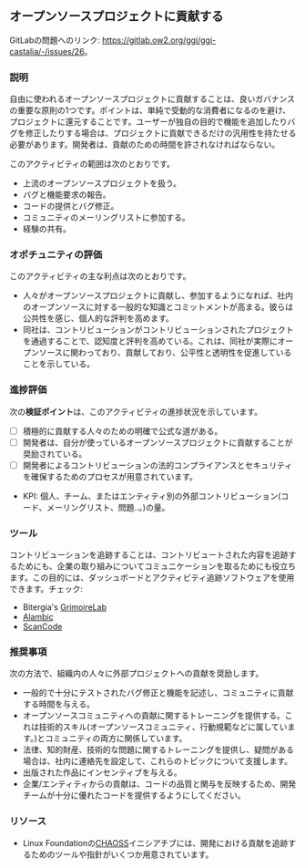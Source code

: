## オープンソースプロジェクトに貢献する

GitLabの問題へのリンク: <https://gitlab.ow2.org/ggi/ggi-castalia/-/issues/26>。

### 説明

自由に使われるオープンソースプロジェクトに貢献することは、良いガバナンスの重要な原則の1つです。ポイントは、単純で受動的な消費者になるのを避け、プロジェクトに還元することです。ユーザーが独自の目的で機能を追加したりバグを修正したりする場合は、プロジェクトに貢献できるだけの汎用性を持たせる必要があります。開発者は、貢献のための時間を許されなければならない。

このアクティビティの範囲は次のとおりです。
* 上流のオープンソースプロジェクトを扱う。
* バグと機能要求の報告。
* コードの提供とバグ修正。
* コミュニティのメーリングリストに参加する。
* 経験の共有。


### オポチュニティの評価

このアクティビティの主な利点は次のとおりです。

* 人々がオープンソースプロジェクトに貢献し、参加するようになれば、社内のオープンソースに対する一般的な知識とコミットメントが高まる。彼らは公共性を感じ、個人的な評判を高めます。
* 同社は、コントリビューションがコントリビューションされたプロジェクトを通過することで、認知度と評判を高めている。これは、同社が実際にオープンソースに関わっており、貢献しており、公平性と透明性を促進していることを示している。

### 進捗評価

次の**検証ポイント**は、このアクティビティの進捗状況を示しています。
- [ ] 積極的に貢献する人々のための明確で公式な道がある。
- [ ] 開発者は、自分が使っているオープンソースプロジェクトに貢献することが奨励されている。
- [ ] 開発者によるコントリビューションの法的コンプライアンスとセキュリティを確保するためのプロセスが用意されています。

* KPI: 個人、チーム、またはエンティティ別の外部コントリビューション(コード、メーリングリスト、問題..。)の量。


### ツール

コントリビューションを追跡することは、コントリビュートされた内容を追跡するためにも、企業の取り組みについてコミュニケーションを取るためにも役立ちます。この目的には、ダッシュボードとアクティビティ追跡ソフトウェアを使用できます。チェック:
* Bitergia's [GrimoireLab](https://chaoss.github.io/grimoirelab/)
* [Alambic](https://alambic.io)
* [ScanCode](https://scancode-toolkit.readthedocs.io)

### 推奨事項

次の方法で、組織内の人々に外部プロジェクトへの貢献を奨励します。
* 一般的で十分にテストされたバグ修正と機能を記述し、コミュニティに貢献する時間を与える。
* オープンソースコミュニティへの貢献に関するトレーニングを提供する。これは技術的スキル(オープンソースコミュニティ、行動規範などに属しています。)とコミュニティの両方に関係しています。
* 法律、知的財産、技術的な問題に関するトレーニングを提供し、疑問がある場合は、社内に連絡先を設定して、これらのトピックについて支援します。
* 出版された作品にインセンティブを与える。
* 企業/エンティティからの貢献は、コードの品質と関与を反映するため、開発チームが十分に優れたコードを提供するようにしてください。

### リソース

* Linux Foundationの[CHAOSS](https://chaoss.community/)イニシアチブには、開発における貢献を追跡するためのツールや指針がいくつか用意されています。

